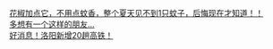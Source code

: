   
[花椒加点它，不用点蚊香，整个夏天见不到1只蚊子，后悔现在才知道！！](http://www.dianyue.me/archives/642/pl1k04mw1ntz8lfe/)  
[多想有一个这样的朋友...](http://www.dianyue.me/archives/631/xveln3d4w55rsf9m/)  
[好消息！洛阳新增20趟高铁！](http://www.dianyue.me/archives/642/bd9f9fan74o0zx5k/)